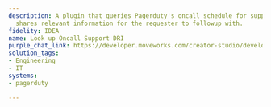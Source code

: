```yaml
---
description: A plugin that queries Pagerduty's oncall schedule for support DRI, and
  shares relevant information for the requester to followup with.
fidelity: IDEA
name: Look up Oncall Support DRI
purple_chat_link: https://developer.moveworks.com/creator-studio/developer-tools/purple-chat?purple_chat_v1=%7B%22settings%22%3A%7B%22colorStyle%22%3A%22LIGHT%22%2C%22startTime%22%3A%2211%3A43+AM%22%2C%22defaultPerson%22%3A%22GWEN%22%2C%22editable%22%3Atrue%2C%22botName%22%3A%22%22%2C%22botImageUrl%22%3A%22%22%7D%2C%22messages%22%3A%5B%7B%22from%22%3A%22USER%22%2C%22text%22%3A%22Who%27s+the+oncall+engineer+for+the+current+outage%3F%22%7D%2C%7B%22from%22%3A%22ANNOTATION%22%2C%22text%22%3A%22Trigger%3A+User+requires+support+for+an+engineering+outage%5Cn1.+Query+PagerDuty+for+oncall+engineer+details%5Cn2.+Return+oncall+engineer%2C+support+group%2C+and+other+relevant+details.%22%7D%2C%7B%22from%22%3A%22BOT%22%2C%22text%22%3A%22%F0%9F%91%8D+I+found+the+oncall+details+for+you.+Please+see+below+for+the+information%3A%22%2C%22cards%22%3A%5B%7B%22text%22%3A%22%3Cb%3EOncall+Engineer%3A%3C%2Fb%3E+Alex+Johnson+%3Cbr%3E%3Cb%3ESupport+Group%3A%3C%2Fb%3E+Infrastructure+Team%3Cbr%3E%3Cb%3EEmail%3A%3C%2Fb%3E+%3Ca+href%3D%27mailto%3Aalex.johnson%40example.com%27%3Ealex.johnson%40example.com%3C%2Fa%3E%3Cbr%3E%3Cb%3EPhone%3A%3C%2Fb%3E+%2B123456789%22%7D%2C%7B%22title%22%3A%22Need+further+assistance%3F%22%2C%22buttons%22%3A%5B%7B%22style%22%3A%22PRIMARY%22%2C%22text%22%3A%22Email+Alex%22%7D%2C%7B%22text%22%3A%22Message+Alex%22%7D%5D%7D%5D%7D%5D%7D
solution_tags:
- Engineering
- IT
systems:
- pagerduty

---
```

